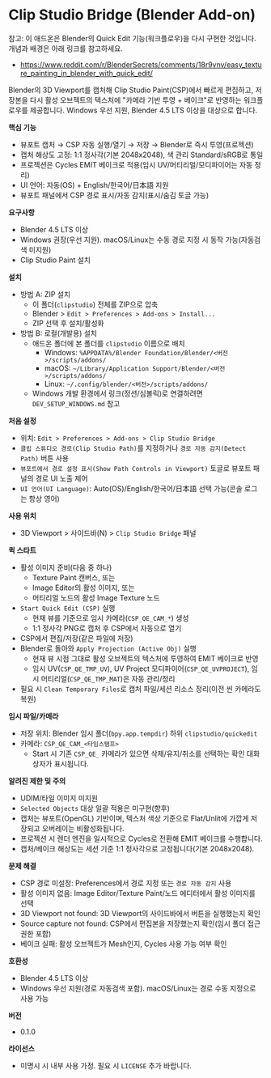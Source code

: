 # Clip Studio Bridge (Blender Add-on)

참고: 이 애드온은 Blender의 Quick Edit 기능(워크플로우)을 다시 구현한 것입니다. 개념과 배경은 아래 링크를 참고하세요.
- https://www.reddit.com/r/BlenderSecrets/comments/18r9vnv/easy_texture_painting_in_blender_with_quick_edit/

Blender의 3D Viewport를 캡처해 Clip Studio Paint(CSP)에서 빠르게 편집하고, 저장본을 다시 활성 오브젝트의 텍스처에 "카메라 기반 투영 + 베이크"로 반영하는 워크플로우를 제공합니다. Windows 우선 지원, Blender 4.5 LTS 이상을 대상으로 합니다.

**핵심 기능**
- 뷰포트 캡처 → CSP 자동 실행/열기 → 저장 → Blender로 즉시 투영(프로젝션)
- 캡처 해상도 고정: 1:1 정사각(기본 2048x2048), 색 관리 Standard/sRGB로 통일
- 프로젝션은 Cycles EMIT 베이크로 적용(임시 UV/머티리얼/모디파이어는 자동 정리)
- UI 언어: 자동(OS) + English/한국어/日本語 지원
- 뷰포트 패널에서 CSP 경로 표시/자동 감지(표시/숨김 토글 가능)

**요구사항**
- Blender 4.5 LTS 이상
- Windows 권장(우선 지원). macOS/Linux는 수동 경로 지정 시 동작 가능(자동검색 미지원)
- Clip Studio Paint 설치

**설치**
- 방법 A: ZIP 설치
  - 이 폴더(`clipstudio`) 전체를 ZIP으로 압축
  - Blender > `Edit > Preferences > Add-ons > Install...`
  - ZIP 선택 후 설치/활성화
- 방법 B: 로컬(개발용) 설치
  - 애드온 폴더에 본 폴더를 `clipstudio` 이름으로 배치
    - Windows: `%APPDATA%/Blender Foundation/Blender/<버전>/scripts/addons/`
    - macOS: `~/Library/Application Support/Blender/<버전>/scripts/addons/`
    - Linux: `~/.config/blender/<버전>/scripts/addons/`
  - Windows 개발 환경에서 링크(정션/심볼릭)로 연결하려면 `DEV_SETUP_WINDOWS.md` 참고

**처음 설정**
- 위치: `Edit > Preferences > Add-ons > Clip Studio Bridge`
- `클립 스튜디오 경로(Clip Studio Path)`를 지정하거나 `경로 자동 감지(Detect Path)` 버튼 사용
- `뷰포트에서 경로 설정 표시(Show Path Controls in Viewport)` 토글로 뷰포트 패널의 경로 UI 노출 제어
- `UI 언어(UI Language)`: Auto(OS)/English/한국어/日本語 선택 가능(콘솔 로그는 항상 영어)

**사용 위치**
- 3D Viewport > 사이드바(N) > `Clip Studio Bridge` 패널

**퀵 스타트**
- 활성 이미지 준비(다음 중 하나)
  - Texture Paint 캔버스, 또는
  - Image Editor의 활성 이미지, 또는
  - 머티리얼 노드의 활성 Image Texture 노드
- `Start Quick Edit (CSP)` 실행
  - 현재 뷰를 기준으로 임시 카메라(`CSP_QE_CAM_*`) 생성
  - 1:1 정사각 PNG로 캡처 후 CSP에서 자동으로 열기
- CSP에서 편집/저장(같은 파일에 저장)
- Blender로 돌아와 `Apply Projection (Active Obj)` 실행
  - 현재 뷰 시점 그대로 활성 오브젝트의 텍스처에 투영하여 EMIT 베이크로 반영
  - 임시 UV(`CSP_QE_TMP_UV`), UV Project 모디파이어(`CSP_QE_UVPROJECT`), 임시 머티리얼(`CSP_QE_TMP_MAT`)은 자동 관리/정리
- 필요 시 `Clean Temporary Files`로 캡처 파일/세션 리소스 정리(이전 씬 카메라도 복원)

**임시 파일/카메라**
- 저장 위치: Blender 임시 폴더(`bpy.app.tempdir`) 하위 `clipstudio/quickedit`
- 카메라: `CSP_QE_CAM_<타임스탬프>`
  - Start 시 기존 `CSP_QE_` 카메라가 있으면 삭제/유지/취소를 선택하는 확인 대화상자가 표시됩니다.

**알려진 제한 및 주의**
- UDIM/타일 이미지 미지원
- `Selected Objects` 대상 일괄 적용은 미구현(향후)
- 캡처는 뷰포트(OpenGL) 기반이며, 텍스처 색상 기준으로 Flat/Unlit에 가깝게 저장되고 오버레이는 비활성화됩니다.
- 프로젝션 시 렌더 엔진을 일시적으로 Cycles로 전환해 EMIT 베이크를 수행합니다.
- 캡처/베이크 해상도는 세션 기준 1:1 정사각으로 고정됩니다(기본 2048x2048).

**문제 해결**
- CSP 경로 미설정: Preferences에서 경로 지정 또는 `경로 자동 감지` 사용
- 활성 이미지 없음: Image Editor/Texture Paint/노드 에디터에서 활성 이미지를 선택
- 3D Viewport not found: 3D Viewport의 사이드바에서 버튼을 실행했는지 확인
- Source capture not found: CSP에서 편집본을 저장했는지 확인(임시 폴더 접근 권한 포함)
- 베이크 실패: 활성 오브젝트가 Mesh인지, Cycles 사용 가능 여부 확인

**호환성**
- Blender 4.5 LTS 이상
- Windows 우선 지원(경로 자동검색 포함). macOS/Linux는 경로 수동 지정으로 사용 가능

**버전**
- 0.1.0

**라이선스**
- 미명시 시 내부 사용 가정. 필요 시 `LICENSE` 추가 바랍니다.
